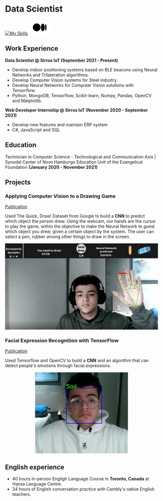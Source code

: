 # Data Scientist
[![My Skills](https://skillicons.dev/icons?i=linkedin&perline=1)](https://www.linkedin.com/in/joaopdss/) <a href="https://joaopdss.medium.com/"><img src="Medium-Symbol-Black-RGB@1x.jpg" width="70" height="50"></a>

## Work Experience
**Data Scientist @ Sirros IoT (September 2021 - Present)**
- Develop indoor positioning systems based on BLE beacons using Neural Networks and Trilateration algorithms.
- Develop Computer Vision systems for Steel industry.
- Develop Neural Networks for Computer Vision solutions with Tensorflow.
- Python, MongoDB, Tensorflow, Scikit-learn, Numpy, Pandas, OpenCV and Matplotlib.

**Web Developer Internship @ Sirros IoT (November 2020 - September 2021)**
- Develop new features and maintain ERP system
- C#, JavaScript and SQL

## Education
Technician in Computer Science - Technological and Communication Axis | Synodal Center of Novo Hamburgo Education Unit of the Evangelical Foundation **(January 2020 - November 2021)**

## Projects

### **Applying Computer Vision to a Drawing Game** ###
[Publication](https://blog.devgenius.io/applying-computer-vision-to-a-drawing-game-15a0f961fcfa)

Used The Quick, Draw! Dataset from Google to build a **CNN** to predict which object the person drew. Using the webcam, our hands are the cursor to play the game, within the objective to make the Neural Network to guest which object you drew, given a certain object by the system. The user can select a pen, rubber among other things to draw in the screen.

![](draw.gif)

### **Facial Expression Recognition with TensorFlow** ###
[Publication](https://medium.com/dev-genius/facial-expression-recognition-with-tensorflow-90f6174163c3)

Used Tensorflow and OpenCV to build a **CNN** and an algorithm that can detect people's emotions through facial expressions.

<p align="center">
  <img src="facial-expression.png" />
</p>

## English experience
- 40 hours In-person Engligh Language Course in **Toronto, Canada** at Hansa Language Centre.
- 34 hours of English conversation practice with Cambly's native English teachers.
